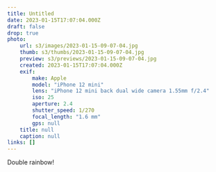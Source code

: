```yaml
---
title: Untitled
date: 2023-01-15T17:07:04.000Z
draft: false
drop: true
photo:
    url: s3/images/2023-01-15-09-07-04.jpg
    thumb: s3/thumbs/2023-01-15-09-07-04.jpg
    preview: s3/previews/2023-01-15-09-07-04.jpg
    created: 2023-01-15T17:07:04.000Z
    exif:
        make: Apple
        model: "iPhone 12 mini"
        lens: "iPhone 12 mini back dual wide camera 1.55mm f/2.4"
        iso: 25
        aperture: 2.4
        shutter_speed: 1/270
        focal_length: "1.6 mm"
        gps: null
    title: null
    caption: null
links: []
---
```


Double rainbow!
